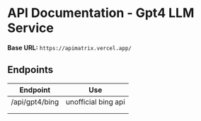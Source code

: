 # API Documentation - Gpt4 LLM Service

**Base URL:** `https://apimatrix.vercel.app/`

## Endpoints

| Endpoint      | Use                   |
|---------------|---------------------- |
| /api/gpt4/bing| unofficial bing api   | 
|               |                       |     
|               |                       |       